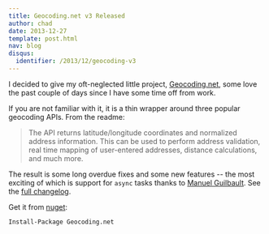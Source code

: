 ```yaml
---
title: Geocoding.net v3 Released
author: chad
date: 2013-12-27
template: post.html
nav: blog
disqus: 
  identifier: /2013/12/geocoding-v3
---
```


I decided to give my oft-neglected little project, [Geocoding.net](https://github.com/chadly/geocoding.net), some love the past couple of days since I have some time off from work.

If you are not familiar with it, it is a thin wrapper around three popular geocoding APIs. From the readme:

> The API returns latitude/longitude coordinates and normalized address information. This can be used to perform address validation, real time mapping of user-entered addresses, distance calculations, and much more.

The result is some long overdue fixes and some new features -- the most exciting of which is support for `async` tasks thanks to [Manuel Guilbault](https://github.com/manuel-guilbault). See the [full changelog](https://github.com/chadly/Geocoding.net/releases/tag/v3.0.0).

Get it from [nuget](https://www.nuget.org/):

```
Install-Package Geocoding.net
```